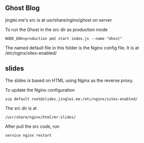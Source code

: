 ## Ghost Blog

jinglei.me's src is at usr/share/nginx/ghost on server


To run the Ghost in the src dir as production mode

```
NODE_ENV=production pm2 start index.js --name "Ghost"
```

The named default file in this folder is the Nginx config file. It is at /etc/nginx/sites-enabled/

## slides

The slides is based on HTML using Nginx as the reverse proxy.

To update the Nginx configuration

```
scp default root@slides.jinglei.me:/etc/nginx/sites-enabled/
```

The src dir is at

```
/usr/share/nginx/html/mr-slides/
```

After pull the src code, run

```
service nginx restart
```
